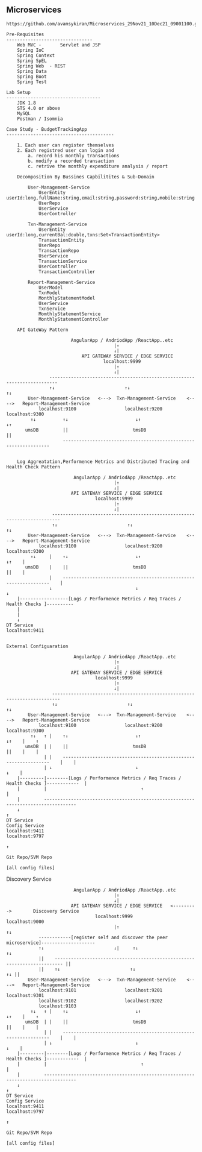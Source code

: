 Microservices 
------------------------------------------------------------------

    https://github.com/avamsykiran/Microservices_29Nov21_10Dec21_09001100.git

    Pre-Requisites
    --------------------------------
        Web MVC -       Servlet and JSP
        Spring IoC
        Spring Context
        Spring SpEL
        Spring Web  - REST 
        Spring Data
        Spring Boot
        Spring Test

    Lab Setup
    -----------------------------------
        JDK 1.8
        STS 4.0 or above
        MySQL
        Postman / Isomnia

    Case Study - BudgetTrackingApp
    ----------------------------------------

        1. Each user can register themselves
        2. Each registred user can login and 
            a. record his monthly transactions
            b. modify a recorded transaction
            c. retrive the monthly expenditure analysis / report

        Decomposition By Bussines Capbilitites & Sub-Domain

            User-Management-Service
                UserEntity              userId:long,fullName:string,email:string,password:string,mobile:string
                UserRepo
                UserService
                UserController
            
            Txn-Management-Service
                UserEntity              userId:long,currentBal:double,txns:Set<TransactionEntity>
                TransactionEntity
                UserRepo
                TransactionRepo
                UserService
                TransactionService
                UserController
                TransactionController

            Report-Management-Service
                UserModel
                TxnModel
                MonthlyStatementModel
                UserService
                TxnService
                MomthlyStatementService
                MonthlyStatementController

        API GateWay Pattern

                            AngularApp / AndriodApp /ReactApp..etc
                                            |↑
                                            ↓|
                                API GATEWAY SERVICE / EDGE SERVICE
                                        localhost:9999
                                            |↑
                                            ↓|
                    -------------------------------------------------------------------------
                    ↑↓                          ↑↓                                         ↑↓
            User-Management-Service   <--->  Txn-Management-Service    <---->   Report-Management-Service
                localhost:9100                  localhost:9200                      localhost:9300
             ↑↓          ↑↓                         ↓↑                                  ↓↑
           umsDB         ||                        tmsDB                                ||
                         -----------------------------------------------------------------
            
                
        Log Aggreatation,Performence Metrics and Distributed Tracing and Health Check Pattern 

                             AngularApp / AndriodApp /ReactApp..etc
                                            |↑
                                            ↓|
                            API GATEWAY SERVICE / EDGE SERVICE
                                     localhost:9999
                                            |↑
                                            ↓|
                     -------------------------------------------------------------------------
                     ↑↓                          ↑↓                                         ↑↓
            User-Management-Service   <--->  Txn-Management-Service    <---->   Report-Management-Service
                localhost:9100                  localhost:9200                      localhost:9300
             ↑↓     |    ↑↓                         ↓↑                                  ↓↑    |    
           umsDB    |    ||                        tmsDB                                ||    |    
                    |    -----------------------------------------------------------------    |    
                    ↓                               ↓                                         ↓    
        |------------------[Logs / Performence Metrics / Req Traces / Health Checks ]----------   
        |         
        |         
        ↓                                                                          
    DT Service                                                                     
    localhost:9411                                                                     


    External Configuaration

                             AngularApp / AndriodApp /ReactApp..etc
                                            |↑
                                            ↓|
                            API GATEWAY SERVICE / EDGE SERVICE
                                     localhost:9999
                                            |↑
                                            ↓|
                     -------------------------------------------------------------------------
                     ↑↓                          ↑↓                                         ↑↓
            User-Management-Service   <--->  Txn-Management-Service    <---->   Report-Management-Service
                localhost:9100                  localhost:9200                      localhost:9300
             ↑↓   ↑ |    ↑↓                         ↓↑                                  ↓↑    |    ↑
           umsDB  | |    ||                        tmsDB                                ||    |    |
                  | |    -----------------------------------------------------------------    |    |
                  | ↓                               ↓                                         ↓    |
        |---------|--------[Logs / Performence Metrics / Req Traces / Health Checks ]------------  |  
        |         |                                   ↑                                            |            
        |         ----------------------------------------------------------------------------------
        ↓                                                                                   ↑       
    DT Service                                                                         Config Service
    localhost:9411                                                                     localhost:9797
                                                                                            ↑
                                                                                       Git Repo/SVM Repo
                                                                                        [all config files]

   Discovery Service

                             AngularApp / AndriodApp /ReactApp..etc
                                            |↑
                                            ↓|
                            API GATEWAY SERVICE / EDGE SERVICE   <--------->        Discovery Service
                                     localhost:9999                                   localhost:9000
                                            |↑                                                  ↑↓
                ------------[register self and discover the peer microservice]--------------------
                ↑↓                          ↓|     ↑↓                                           ↑↓
                ||    ------------------------------------------------------------------------- ||
                ||    ↑↓                          ↑↓                                         ↑↓ ||
            User-Management-Service   <--->  Txn-Management-Service    <---->   Report-Management-Service
                localhost:9101                  localhost:9201                      localhost:9301
                localhost:9102                  localhost:9202                  
                localhost:9103                 
             ↑↓   ↑ |    ↑↓                         ↓↑                                  ↓↑    |    ↑
           umsDB  | |    ||                        tmsDB                                ||    |    |
                  | |    -----------------------------------------------------------------    |    |
                  | ↓                               ↓                                         ↓    |
        |---------|--------[Logs / Performence Metrics / Req Traces / Health Checks ]------------  |  
        |         |                                   ↑                                            |            
        |         ----------------------------------------------------------------------------------
        ↓                                                                                   ↑       
    DT Service                                                                         Config Service
    localhost:9411                                                                     localhost:9797
                                                                                            ↑
                                                                                       Git Repo/SVM Repo
                                                                                        [all config files]                                                                                       